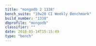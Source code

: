 ```yaml
---
title: "mongodb 2 1338"
bench_suite: "18w20 CI Weekly Benchmark"
build_number: "1338"
dbprofile: "mongodb"
classifier: ""
date: 2018-05-14T15:15:49
type: "bench"
---
```

